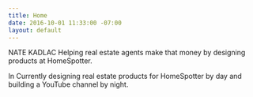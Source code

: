 ```yaml
---
title: Home
date: 2016-10-01 11:33:00 -07:00
layout: default
---
```


NATE KADLAC
Helping real estate agents make that money by designing products at HomeSpotter.

In Currently designing real estate products for HomeSpotter by day and building a YouTube channel by night. 